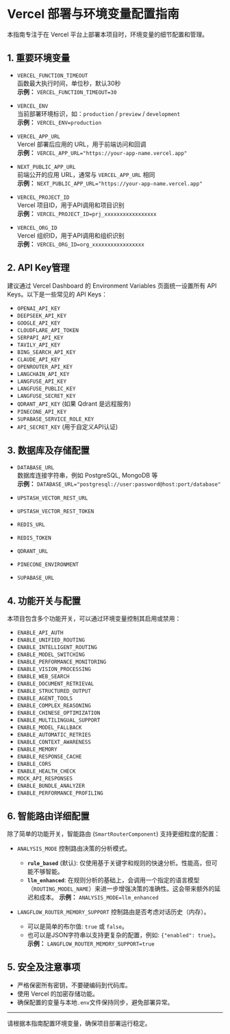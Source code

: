# Vercel 部署与环境变量配置指南

本指南专注于在 Vercel 平台上部署本项目时，环境变量的细节配置和管理。

## 1. 重要环境变量

- `VERCEL_FUNCTION_TIMEOUT`  
  函数最大执行时间，单位秒，默认30秒  
  **示例：** `VERCEL_FUNCTION_TIMEOUT=30`

- `VERCEL_ENV`  
  当前部署环境标识，如：`production` / `preview` / `development`  
  **示例：** `VERCEL_ENV=production`

- `VERCEL_APP_URL`  
  Vercel 部署后应用的 URL，用于前端访问和回调  
  **示例：** `VERCEL_APP_URL="https://your-app-name.vercel.app"`

- `NEXT_PUBLIC_APP_URL`  
  前端公开的应用 URL，通常与 `VERCEL_APP_URL` 相同  
  **示例：** `NEXT_PUBLIC_APP_URL="https://your-app-name.vercel.app"`

- `VERCEL_PROJECT_ID`  
  Vercel 项目ID，用于API调用和项目识别  
  **示例：** `VERCEL_PROJECT_ID=prj_xxxxxxxxxxxxxxxxx`

- `VERCEL_ORG_ID`  
  Vercel 组织ID，用于API调用和组织识别  
  **示例：** `VERCEL_ORG_ID=org_xxxxxxxxxxxxxxxxx`

## 2. API Key管理

建议通过 Vercel Dashboard 的 Environment Variables 页面统一设置所有 API Keys。以下是一些常见的 API Keys：

- `OPENAI_API_KEY`  
- `DEEPSEEK_API_KEY`  
- `GOOGLE_API_KEY`  
- `CLOUDFLARE_API_TOKEN`  
- `SERPAPI_API_KEY`  
- `TAVILY_API_KEY`  
- `BING_SEARCH_API_KEY`  
- `CLAUDE_API_KEY`  
- `OPENROUTER_API_KEY`  
- `LANGCHAIN_API_KEY`  
- `LANGFUSE_API_KEY`  
- `LANGFUSE_PUBLIC_KEY`  
- `LANGFUSE_SECRET_KEY`  
- `QDRANT_API_KEY` (如果 Qdrant 是远程服务)  
- `PINECONE_API_KEY`  
- `SUPABASE_SERVICE_ROLE_KEY`  
- `API_SECRET_KEY` (用于自定义API认证)

## 3. 数据库及存储配置

- `DATABASE_URL`  
  数据库连接字符串，例如 PostgreSQL, MongoDB 等  
  **示例：** `DATABASE_URL="postgresql://user:password@host:port/database"`

- `UPSTASH_VECTOR_REST_URL`  
- `UPSTASH_VECTOR_REST_TOKEN`  
- `REDIS_URL`  
- `REDIS_TOKEN`  
- `QDRANT_URL`  
- `PINECONE_ENVIRONMENT`  
- `SUPABASE_URL`  

## 4. 功能开关与配置

本项目包含多个功能开关，可以通过环境变量控制其启用或禁用：

- `ENABLE_API_AUTH`  
- `ENABLE_UNIFIED_ROUTING`  
- `ENABLE_INTELLIGENT_ROUTING`  
- `ENABLE_MODEL_SWITCHING`  
- `ENABLE_PERFORMANCE_MONITORING`  
- `ENABLE_VISION_PROCESSING`  
- `ENABLE_WEB_SEARCH`  
- `ENABLE_DOCUMENT_RETRIEVAL`  
- `ENABLE_STRUCTURED_OUTPUT`  
- `ENABLE_AGENT_TOOLS`  
- `ENABLE_COMPLEX_REASONING`  
- `ENABLE_CHINESE_OPTIMIZATION`  
- `ENABLE_MULTILINGUAL_SUPPORT`  
- `ENABLE_MODEL_FALLBACK`  
- `ENABLE_AUTOMATIC_RETRIES`  
- `ENABLE_CONTEXT_AWARENESS`  
- `ENABLE_MEMORY`  
- `ENABLE_RESPONSE_CACHE`  
- `ENABLE_CORS`  
- `ENABLE_HEALTH_CHECK`  
- `MOCK_API_RESPONSES`  
- `ENABLE_BUNDLE_ANALYZER`  
- `ENABLE_PERFORMANCE_PROFILING`  

## 6. 智能路由详细配置

除了简单的功能开关，智能路由 (`SmartRouterComponent`) 支持更细粒度的配置：

- `ANALYSIS_MODE`
  控制路由决策的分析模式。
  - **`rule_based`** (默认): 仅使用基于关键字和规则的快速分析。性能高，但可能不够智能。
  - **`llm_enhanced`**: 在规则分析的基础上，会调用一个指定的语言模型（`ROUTING_MODEL_NAME`）来进一步增强决策的准确性。这会带来额外的延迟和成本。
  **示例：** `ANALYSIS_MODE=llm_enhanced`

- `LANGFLOW_ROUTER_MEMORY_SUPPORT`
  控制路由是否考虑对话历史（内存）。
  - 可以是简单的布尔值: `true` 或 `false`。
  - 也可以是JSON字符串以支持更复杂的配置，例如: `{"enabled": true}`。
  **示例：** `LANGFLOW_ROUTER_MEMORY_SUPPORT=true`

## 5. 安全及注意事项

- 严格保密所有密钥，不要硬编码到代码库。  
- 使用 Vercel 的加密存储功能。  
- 确保配置的变量与本地`.env`文件保持同步，避免部署异常。

---

请根据本指南配置环境变量，确保项目部署运行稳定。